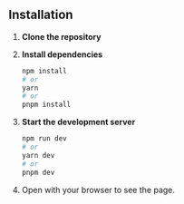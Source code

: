 


## Installation

1. **Clone the repository**

2. **Install dependencies**

   ```bash
   npm install
   # or
   yarn
   # or
   pnpm install
   ```

3. **Start the development server**

   ```bash
   npm run dev
   # or
   yarn dev
   # or
   pnpm dev
   ```

 4.   Open  with your browser to see the page.


